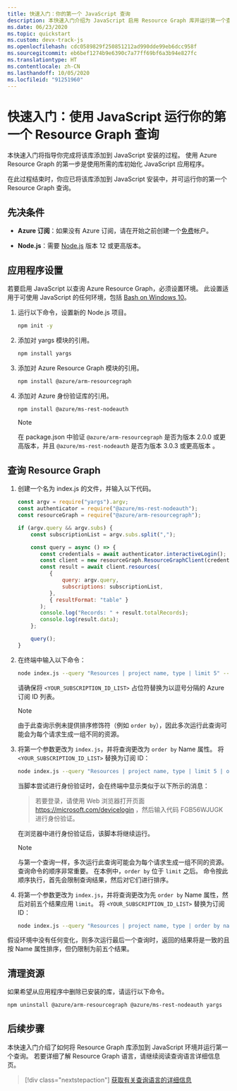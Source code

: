 ```yaml
---
title: 快速入门：你的第一个 JavaScript 查询
description: 本快速入门介绍为 JavaScript 启用 Resource Graph 库并运行第一个查询的步骤。
ms.date: 06/23/2020
ms.topic: quickstart
ms.custom: devx-track-js
ms.openlocfilehash: cdc0589829f250851212ad990dde99eb6dcc958f
ms.sourcegitcommit: eb6bef1274b9e6390c7a77ff69bf6a3b94e827fc
ms.translationtype: HT
ms.contentlocale: zh-CN
ms.lasthandoff: 10/05/2020
ms.locfileid: "91251960"
---
```

# <a name="quickstart-run-your-first-resource-graph-query-using-javascript"></a>快速入门：使用 JavaScript 运行你的第一个 Resource Graph 查询

本快速入门将指导你完成将该库添加到 JavaScript 安装的过程。 使用 Azure Resource Graph 的第一步是使用所需的库初始化 JavaScript 应用程序。

在此过程结束时，你应已将该库添加到 JavaScript 安装中，并可运行你的第一个 Resource Graph 查询。

## <a name="prerequisites"></a>先决条件

- **Azure 订阅**：如果没有 Azure 订阅，请在开始之前创建一个[免费](https://azure.microsoft.com/free/)帐户。

- **Node.js**：需要 [Node.js](https://nodejs.org/) 版本 12 或更高版本。

## <a name="application-setup"></a>应用程序设置

若要启用 JavaScript 以查询 Azure Resource Graph，必须设置环境。 此设置适用于可使用 JavaScript 的任何环境，包括 [Bash on Windows 10](/windows/wsl/install-win10)。

1. 运行以下命令，设置新的 Node.js 项目。

   ```bash
   npm init -y
   ```

1. 添加对 yargs 模块的引用。

   ```bash
   npm install yargs
   ```

1. 添加对 Azure Resource Graph 模块的引用。

   ```bash
   npm install @azure/arm-resourcegraph
   ```

1. 添加对 Azure 身份验证库的引用。

   ```bash
   npm install @azure/ms-rest-nodeauth
   ```

   > [!NOTE]
   > 在 package.json 中验证 `@azure/arm-resourcegraph` 是否为版本 2.0.0 或更高版本，并且 `@azure/ms-rest-nodeauth` 是否为版本 3.0.3 或更高版本 。

## <a name="query-the-resource-graph"></a>查询 Resource Graph

1. 创建一个名为 index.js 的文件，并输入以下代码。

   ```javascript
   const argv = require("yargs").argv;
   const authenticator = require("@azure/ms-rest-nodeauth");
   const resourceGraph = require("@azure/arm-resourcegraph");

   if (argv.query && argv.subs) {
       const subscriptionList = argv.subs.split(",");

       const query = async () => {
          const credentials = await authenticator.interactiveLogin();
          const client = new resourceGraph.ResourceGraphClient(credentials);
          const result = await client.resources(
             {
                 query: argv.query,
                 subscriptions: subscriptionList,
             },
             { resultFormat: "table" }
          );
          console.log("Records: " + result.totalRecords);
          console.log(result.data);
       };

       query();
   }
   ```

1. 在终端中输入以下命令：

   ```bash
   node index.js --query "Resources | project name, type | limit 5" --subs <YOUR_SUBSCRIPTION_ID_LIST>
   ```

   请确保将 `<YOUR_SUBSCRIPTION_ID_LIST>` 占位符替换为以逗号分隔的 Azure 订阅 ID 列表。

   > [!NOTE]
   > 由于此查询示例未提供排序修饰符（例如 `order by`），因此多次运行此查询可能会为每个请求生成一组不同的资源。

1. 将第一个参数更改为 `index.js`，并将查询更改为 `order by` Name 属性。 将 `<YOUR_SUBSCRIPTION_ID_LIST>` 替换为订阅 ID：

   ```bash
   node index.js --query "Resources | project name, type | limit 5 | order by name asc" --subs "<YOUR_SUBSCRIPTION_ID_LIST>"
   ```

   当脚本尝试进行身份验证时，会在终端中显示类似于以下所示的消息：

   > 若要登录，请使用 Web 浏览器打开页面 https://microsoft.com/devicelogin ，然后输入代码 FGB56WJUGK 进行身份验证。

   在浏览器中进行身份验证后，该脚本将继续运行。

   > [!NOTE]
   > 与第一个查询一样，多次运行此查询可能会为每个请求生成一组不同的资源。 查询命令的顺序非常重要。 在本例中，`order by` 位于 `limit` 之后。 命令按此顺序执行，首先会限制查询结果，然后对它们进行排序。

1. 将第一个参数更改为 `index.js`，并将查询更改为先 `order by` Name 属性，然后对前五个结果应用 `limit`。 将 `<YOUR_SUBSCRIPTION_ID_LIST>` 替换为订阅 ID：

   ```bash
   node index.js --query "Resources | project name, type | order by name asc | limit 5" --subs "<YOUR_SUBSCRIPTION_ID_LIST>"
   ```

假设环境中没有任何变化，则多次运行最后一个查询时，返回的结果将是一致的且按 Name 属性排序，但仍限制为前五个结果。

## <a name="clean-up-resources"></a>清理资源

如果希望从应用程序中删除已安装的库，请运行以下命令。

```bash
npm uninstall @azure/arm-resourcegraph @azure/ms-rest-nodeauth yargs
```

## <a name="next-steps"></a>后续步骤

本快速入门介绍了如何将 Resource Graph 库添加到 JavaScript 环境并运行第一个查询。 若要详细了解 Resource Graph 语言，请继续阅读查询语言详细信息页。

> [!div class="nextstepaction"]
> [获取有关查询语言的详细信息](./concepts/query-language.md)